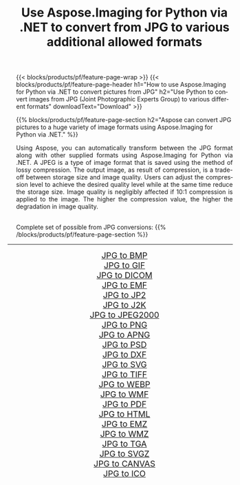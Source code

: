 ﻿---
title: Use Aspose.Imaging for Python via .NET to convert from JPG to various additional allowed formats 
weight: 3920
url: /python-net/conversion/from/jpg 
lang: en
langdirlevel: 2
locales: zh-hans,ja,it,ru,de,es,fr,nl,id,lt,pl,pt,vi,tr,ko,zh-hant,ar,hi,th,sv,cs,uk,he
description: You can quickly transform from JPG(Joint Photographic Experts Group) into various formats using Aspose.Imaging for Python via .NET.
---

{{< blocks/products/pf/feature-page-wrap >}}
{{< blocks/products/pf/feature-page-header h1="How to use Aspose.Imaging for Python via .NET to convert pictures from JPG" h2="Use Python to convert images from JPG (Joint Photographic Experts Group) to various different formats" downloadText="Download" >}}


{{% blocks/products/pf/feature-page-section  h2="Aspose can convert JPG pictures to a huge variety of image formats using Aspose.Imaging for Python via .NET." %}}
<p align=justify>Using Aspose, you can automatically transform between the JPG format along with other supplied formats using Aspose.Imaging for Python via .NET. A JPEG is a type of image format that is saved using the method of lossy compression. The output image, as result of compression, is a trade-off between storage size and image quality. Users can adjust the compression level to achieve the desired quality level while at the same time reduce the storage size. Image quality is negligibly affected if 10:1 compression is applied to the image. The higher the compression value, the higher the degradation in image quality.</p>
<br/>
Complete set of possible from JPG conversions:
{{% /blocks/products/pf/feature-page-section %}}
<div class="container-fluid productfamilypage bg-gray">
    <div class="convertypes bg-gray agp-content section">
        <div class="container">
		<hr style="margin-left:-20px;"/>
		<div class="row other-converters" style="gap: 10px;font-size: 19px;text-align:center;">
		    <div class='col-md-2 other-converter remove-lp remove-rp'><a href="/imaging/python-net/conversion/jpg-to-bmp" style="padding:15px;">JPG to BMP</a></div><div class='col-md-2 other-converter remove-lp remove-rp'><a href="/imaging/python-net/conversion/jpg-to-gif" style="padding:15px;">JPG to GIF</a></div><div class='col-md-2 other-converter remove-lp remove-rp'><a href="/imaging/python-net/conversion/jpg-to-dicom" style="padding:15px;">JPG to DICOM</a></div><div class='col-md-2 other-converter remove-lp remove-rp'><a href="/imaging/python-net/conversion/jpg-to-emf" style="padding:15px;">JPG to EMF</a></div><div class='col-md-2 other-converter remove-lp remove-rp'><a href="/imaging/python-net/conversion/jpg-to-jp2" style="padding:15px;">JPG to JP2</a></div><div class='col-md-2 other-converter remove-lp remove-rp'><a href="/imaging/python-net/conversion/jpg-to-j2k" style="padding:15px;">JPG to J2K</a></div><div class='col-md-2 other-converter remove-lp remove-rp'><a href="/imaging/python-net/conversion/jpg-to-jpeg2000" style="padding:15px;">JPG to JPEG2000</a></div><div class='col-md-2 other-converter remove-lp remove-rp'><a href="/imaging/python-net/conversion/jpg-to-png" style="padding:15px;">JPG to PNG</a></div><div class='col-md-2 other-converter remove-lp remove-rp'><a href="/imaging/python-net/conversion/jpg-to-apng" style="padding:15px;">JPG to APNG</a></div><div class='col-md-2 other-converter remove-lp remove-rp'><a href="/imaging/python-net/conversion/jpg-to-psd" style="padding:15px;">JPG to PSD</a></div><div class='col-md-2 other-converter remove-lp remove-rp'><a href="/imaging/python-net/conversion/jpg-to-dxf" style="padding:15px;">JPG to DXF</a></div><div class='col-md-2 other-converter remove-lp remove-rp'><a href="/imaging/python-net/conversion/jpg-to-svg" style="padding:15px;">JPG to SVG</a></div><div class='col-md-2 other-converter remove-lp remove-rp'><a href="/imaging/python-net/conversion/jpg-to-tiff" style="padding:15px;">JPG to TIFF</a></div><div class='col-md-2 other-converter remove-lp remove-rp'><a href="/imaging/python-net/conversion/jpg-to-webp" style="padding:15px;">JPG to WEBP</a></div><div class='col-md-2 other-converter remove-lp remove-rp'><a href="/imaging/python-net/conversion/jpg-to-wmf" style="padding:15px;">JPG to WMF</a></div><div class='col-md-2 other-converter remove-lp remove-rp'><a href="/imaging/python-net/conversion/jpg-to-pdf" style="padding:15px;">JPG to PDF</a></div><div class='col-md-2 other-converter remove-lp remove-rp'><a href="/imaging/python-net/conversion/jpg-to-html" style="padding:15px;">JPG to HTML</a></div><div class='col-md-2 other-converter remove-lp remove-rp'><a href="/imaging/python-net/conversion/jpg-to-emz" style="padding:15px;">JPG to EMZ</a></div><div class='col-md-2 other-converter remove-lp remove-rp'><a href="/imaging/python-net/conversion/jpg-to-wmz" style="padding:15px;">JPG to WMZ</a></div><div class='col-md-2 other-converter remove-lp remove-rp'><a href="/imaging/python-net/conversion/jpg-to-tga" style="padding:15px;">JPG to TGA</a></div><div class='col-md-2 other-converter remove-lp remove-rp'><a href="/imaging/python-net/conversion/jpg-to-svgz" style="padding:15px;">JPG to SVGZ</a></div><div class='col-md-2 other-converter remove-lp remove-rp'><a href="/imaging/python-net/conversion/jpg-to-canvas" style="padding:15px;">JPG to CANVAS</a></div><div class='col-md-2 other-converter remove-lp remove-rp'><a href="/imaging/python-net/conversion/jpg-to-ico" style="padding:15px;">JPG to ICO</a></div>
                </div>
        </div>
    </div>
</div>
<br/>

